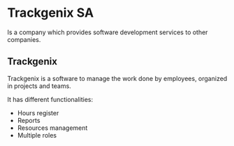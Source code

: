 # Trackgenix SA

Is a company which provides software development services to other companies.

## Trackgenix

Trackgenix is a software to manage the work done by employees, organized in projects and teams.

It has different functionalities:
- Hours register
- Reports
- Resources management
- Multiple roles
